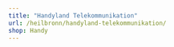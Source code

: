 ```yaml
---
title: "Handyland Telekommunikation"
url: /heilbronn/handyland-telekommunikation/
shop: Handy
---
```

